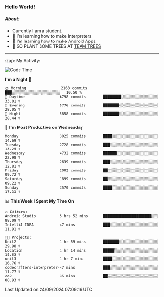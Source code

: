 ### Hello World!

##### About:
- Currently I am a student.
- 🌱 I’m learning how to make Interpreters
- 🌱 I'm learning how to make Android Apps
- 🌱 GO PLANT SOME TREES AT [TEAM TREES](https://teamtrees.org/)

---
  <summary>:zap: My Activity:</summary>
  
<!--START_SECTION:waka-->
![Code Time](http://img.shields.io/badge/Code%20Time-1%2C473%20hrs%2059%20mins-blue)

**I'm a Night 🦉** 

```text
🌞 Morning                2163 commits        ███░░░░░░░░░░░░░░░░░░░░░░   10.50 % 
🌆 Daytime                6798 commits        ████████░░░░░░░░░░░░░░░░░   33.01 % 
🌃 Evening                5776 commits        ███████░░░░░░░░░░░░░░░░░░   28.05 % 
🌙 Night                  5858 commits        ███████░░░░░░░░░░░░░░░░░░   28.44 % 
```
📅 **I'm Most Productive on Wednesday** 

```text
Monday                   3025 commits        ████░░░░░░░░░░░░░░░░░░░░░   14.69 % 
Tuesday                  2728 commits        ███░░░░░░░░░░░░░░░░░░░░░░   13.25 % 
Wednesday                4732 commits        ██████░░░░░░░░░░░░░░░░░░░   22.98 % 
Thursday                 2639 commits        ███░░░░░░░░░░░░░░░░░░░░░░   12.81 % 
Friday                   2002 commits        ██░░░░░░░░░░░░░░░░░░░░░░░   09.72 % 
Saturday                 1899 commits        ██░░░░░░░░░░░░░░░░░░░░░░░   09.22 % 
Sunday                   3570 commits        ████░░░░░░░░░░░░░░░░░░░░░   17.33 % 
```


📊 **This Week I Spent My Time On** 

```text
🔥 Editors: 
Android Studio           5 hrs 52 mins       ██████████████████████░░░   88.09 % 
IntelliJ IDEA            47 mins             ███░░░░░░░░░░░░░░░░░░░░░░   11.91 % 

🐱‍💻 Projects: 
Unit2                    1 hr 59 mins        ███████░░░░░░░░░░░░░░░░░░   29.98 % 
Location                 1 hr 14 mins        █████░░░░░░░░░░░░░░░░░░░░   18.63 % 
unit3                    1 hr 7 mins         ████░░░░░░░░░░░░░░░░░░░░░   16.76 % 
codecrafters-interpreter-47 mins             ███░░░░░░░░░░░░░░░░░░░░░░   11.77 % 
ca2                      35 mins             ██░░░░░░░░░░░░░░░░░░░░░░░   08.93 % 
```


 Last Updated on 24/09/2024 07:09:16 UTC
<!--END_SECTION:waka-->
